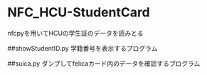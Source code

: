 # NFC_HCU-StudentCard
nfcpyを用いてHCUの学生証のデータを読みとる

##showStudentID.py
学籍番号を表示するプログラム

##suica.py
ダンプしてfelicaカード内のデータを確認するプログラム
